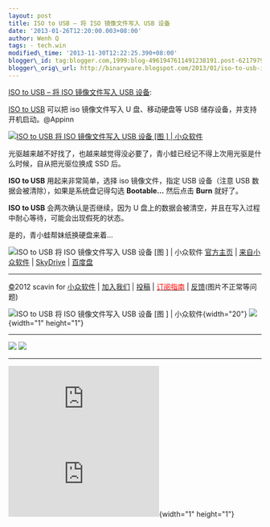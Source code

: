 ```yaml
--- 
layout: post 
title: ISO to USB – 将 ISO 镜像文件写入 USB 设备 
date: '2013-01-26T12:20:00.003+08:00' 
author: Wenh Q
tags: - tech.win
modified\_time: '2013-11-30T12:22:25.390+08:00' 
blogger\_id: tag:blogger.com,1999:blog-4961947611491238191.post-6217979809886729052
blogger\_orig\_url: http://binaryware.blogspot.com/2013/01/iso-to-usb-iso-usb.html
--- 
```

[ISO
to USB – 将 ISO 镜像文件写入 USB
设备](http://www.appinn.com/iso-to-usb/):

[ISO to USB](http://www.appinn.com/iso-to-usb/) 可以把 iso 镜像文件写入
U 盘、移动硬盘等 USB 储存设备，并支持开机启动。@Appinn

[![ISO to USB 将 ISO 镜像文件写入 USB 设备
[图
] |
小众软件](http://img3.appinn.com/images/201212/screenshot-1.png "ISO to USB 将 ISO 镜像文件写入 USB 设备[图] | 小众软件")](http://www.appinn.com/iso-to-usb/)

光驱越来越不好找了，也越来越觉得没必要了，青小蛙已经记不得上次用光驱是什么时候，自从把光驱位换成
SSD 后。

**ISO to USB** 用起来非常简单，选择 iso 镜像文件，指定 USB 设备（注意
USB 数据会被清除），如果是系统盘记得勾选 **Bootable…** 然后点击 **Burn**
就好了。

**ISO to USB** 会两次确认是否继续，因为 U
盘上的数据会被清空，并且在写入过程中耐心等待，可能会出现假死的状态。

是的，青小蛙帮妹纸换硬盘来着…

![ISO to USB 将 ISO 镜像文件写入 USB 设备
[图
] |
小众软件](http://www.appinn.com/wp-content/down.gif "点击右侧的链接下载本软件")
[官方主页](http://www.isotousb.com/) |
[来自小众软件](http://www.appinn.com/iso-to-usb/) |
[SkyDrive](http://g.appinn.com/ya) | [百度盘](http://g.appinn.com/yb)


------------------------------------------------------------------------

[©](http://www.appinn.com/copyright/?utm_source=feeds&utm_medium=copyright&utm_campaign=feeds "版权声明")2012
scavin for
[小众软件](http://www.appinn.com/?utm_source=feeds&utm_medium=appinn&utm_campaign=feeds "本文来自小众软件")
|
[加入我们](http://www.appinn.com/join-us/?utm_source=feeds&utm_medium=joinus&utm_campaign=feeds "加入小众软件")
|
[投稿](http://www.appinn.com/contribute/?utm_source=feeds&utm_medium=contribute&utm_campaign=feeds "给小众软件投稿")
| [<span
style="color: red;">订阅指南</span>](http://www.appinn.com/feeds-subscribe/?utm_source=feeds&utm_medium=feedsubscribe&utm_campaign=feeds "可以分类订阅小众，Windows/MAC/游戏")
| [反馈](http://appinn.wufoo.com/forms/eccae-aeeae/)(图片不正常等问题)



![ISO to USB 将 ISO 镜像文件写入 USB 设备
[图
] |
小众软件](http://s33.sitemeter.com/meter.asp?site=s33appinn "ISO to USB 将 ISO 镜像文件写入 USB 设备[图] | 小众软件"){width="20"}
![](http://appinn.feedsportal.com/c/33935/f/615575/s/26d8dd89/mf.gif){width="1"
height="1"}

<div>

  -------------------------------------------------------------------------------------------------------------------------------------------------------------------------------------------------------------------------------------------------------------------------------------------- -------------------------------------------------------------------------------------------------------------------------------------------------------------------------------------------------------------------------------------------------------------------------------
  [![](http://res3.feedsportal.com/images/emailthis2.gif)](http://share.feedsportal.com/viral/sendEmail.cfm?lang=en&title=ISO+to+USB+%E2%80%93+%E5%B0%86+ISO+%E9%95%9C%E5%83%8F%E6%96%87%E4%BB%B6%E5%86%99%E5%85%A5+USB+%E8%AE%BE%E5%A4%87&link=http%3A%2F%2Fwww.appinn.com%2Fiso-to-usb%2F)   [![](http://res3.feedsportal.com/images/bookmark.gif)](http://res.feedsportal.com/viral/bookmark.cfm?title=ISO+to+USB+%E2%80%93+%E5%B0%86+ISO+%E9%95%9C%E5%83%8F%E6%96%87%E4%BB%B6%E5%86%99%E5%85%A5+USB+%E8%AE%BE%E5%A4%87&link=http%3A%2F%2Fwww.appinn.com%2Fiso-to-usb%2F)
  -------------------------------------------------------------------------------------------------------------------------------------------------------------------------------------------------------------------------------------------------------------------------------------------- -------------------------------------------------------------------------------------------------------------------------------------------------------------------------------------------------------------------------------------------------------------------------------

</div>





[![](http://da.feedsportal.com/r/151883758079/u/31/f/615575/c/33935/s/26d8dd89/a2.img)](http://da.feedsportal.com/r/151883758079/u/31/f/615575/c/33935/s/26d8dd89/a2.htm)![](http://pi.feedsportal.com/r/151883758079/u/31/f/615575/c/33935/s/26d8dd89/a2t.img){width="1"
height="1"}

